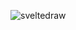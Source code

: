 ![sveltedraw](https://user-images.githubusercontent.com/14976435/84115495-8cf9e580-aa04-11ea-9e36-3faf3c7761cd.png)
